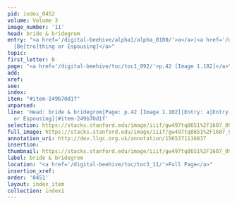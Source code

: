 ```yaml
---
pid: index_0452
volume: Volume 3
image_number: '11'
head: bride & bridegrom
entry: "<a href='/digital-beehive/alpha1/alpha_0100/'>a</a>|<a href='/digital-beehive/toc/toc2_351/'>1893
  [Be[tro]thing or Espousing]</a>"
topic: 
first_letter: B
page: "<a href='/digital-beehive/toc/toc1_092/'>p.42 [Image 1.102]</a>"
add: 
xref: 
see: 
index: 
item: "#item-249b70d1f"
unparsed: 
line: 'Head: bride & bridegrom|Page: p.42 [Image 1.102]|Entry: a|Entry: 1893 [Be[tro]thing
  or Espousing]|#item-249b70d1f'
selection: https://stacks.stanford.edu/image/iiif/gw497tq8651%2F1607_0954/151,1965,742,216/full/0/default.jpg
full_image: https://stacks.stanford.edu/image/iiif/gw497tq8651%2F1607_0954/full/full/0/default.jpg
annotation_uri: http://dev.llgc.org.uk/annotation/1565371116837
insertion: 
thumbnail: https://stacks.stanford.edu/image/iiif/gw497tq8651%2F1607_0954/151,1965,742,216/150,/0/default.jpg
label: bride & bridegrom
location: "<a href='/digital-beehive/toc/toc3_11/'>Full Page</a>"
insertion_xref: 
order: '0451'
layout: index_item
collection: index1
---
```

